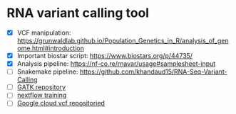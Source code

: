 # RNA variant calling tool
- [x] VCF manipulation: https://grunwaldlab.github.io/Population_Genetics_in_R/analysis_of_genome.html#introduction
- [x] Important biostar script: https://www.biostars.org/p/44735/
- [x] Analysis pipeline: https://nf-co.re/rnavar/usage#samplesheet-input
- [ ] Snakemake pipeline: https://github.com/khandaud15/RNA-Seq-Variant-Calling
- [ ] [GATK repository](https://console.cloud.google.com/storage/browser/gatk-software/package-archive/gatk;tab=objects?prefix=&forceOnObjectsSortingFiltering=false)
- [ ] [nextflow training](https://seqera.io/training/#_create_a_singularity_images)
- [ ] [Google cloud vcf repositoried](https://console.cloud.google.com/storage/browser/genomics-public-data/resources/broad/hg38/v0;tab=objects?cloudshell=false&prefix=&forceOnObjectsSortingFiltering=false)
